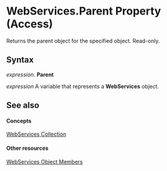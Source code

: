
# WebServices.Parent Property (Access)

Returns the parent object for the specified object. Read-only.


## Syntax

 _expression_. **Parent**

 _expression_ A variable that represents a **WebServices** object.


## See also


#### Concepts


[WebServices Collection](457074a3-89ff-7859-e833-9a7e6f57bc6a.md)
#### Other resources


[WebServices Object Members](57eb2848-d671-260e-f09d-67e6e313fb22.md)